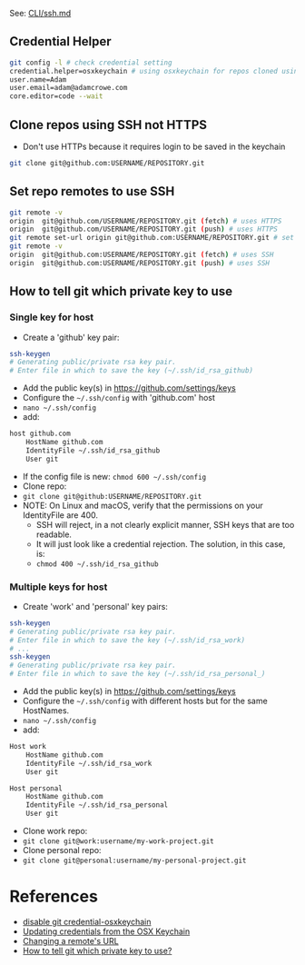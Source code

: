 See: [CLI/ssh.md](../CLI/ssh.md)

## Credential Helper
```bash
git config -l # check credential setting
credential.helper=osxkeychain # using osxkeychain for repos cloned using HTTPs
user.name=Adam
user.email=adam@adamcrowe.com
core.editor=code --wait
```

## Clone repos using SSH not HTTPS
* Don't use HTTPs because it requires login to be saved in the keychain

```bash
git clone git@github.com:USERNAME/REPOSITORY.git
```

## Set repo remotes to use SSH
```bash
git remote -v
origin  git@github.com/USERNAME/REPOSITORY.git (fetch) # uses HTTPS
origin  git@github.com/USERNAME/REPOSITORY.git (push) # uses HTTPS
git remote set-url origin git@github.com:USERNAME/REPOSITORY.git # set to use SSH
git remote -v
origin  git@github.com:USERNAME/REPOSITORY.git (fetch) # uses SSH
origin  git@github.com:USERNAME/REPOSITORY.git (push) # uses SSH
```

## How to tell git which private key to use

### Single key for host
* Create a 'github' key pair:
```bash
ssh-keygen
# Generating public/private rsa key pair.
# Enter file in which to save the key (~/.ssh/id_rsa_github)
```
* Add the public key(s) in https://github.com/settings/keys
* Configure the `~/.ssh/config` with 'github.com' host
* `nano ~/.ssh/config`
* add:
```bash
host github.com
    HostName github.com
    IdentityFile ~/.ssh/id_rsa_github
    User git
```
* If the config file is new: `chmod 600 ~/.ssh/config`
* Clone repo:
* `git clone git@github:USERNAME/REPOSITORY.git`
* NOTE: On Linux and macOS, verify that the permissions on your IdentityFile are 400.
    * SSH will reject, in a not clearly explicit manner, SSH keys that are too readable.
    * It will just look like a credential rejection. The solution, in this case, is:
    * `chmod 400 ~/.ssh/id_rsa_github`

### Multiple keys for host
* Create 'work' and 'personal' key pairs:
```bash
ssh-keygen
# Generating public/private rsa key pair.
# Enter file in which to save the key (~/.ssh/id_rsa_work)
# ...
ssh-keygen
# Generating public/private rsa key pair.
# Enter file in which to save the key (~/.ssh/id_rsa_personal_)
```
* Add the public key(s) in https://github.com/settings/keys
* Configure the `~/.ssh/config` with different hosts but for the same HostNames.
* `nano ~/.ssh/config`
* add:
```bash
Host work
    HostName github.com
    IdentityFile ~/.ssh/id_rsa_work
    User git

Host personal
    HostName github.com
    IdentityFile ~/.ssh/id_rsa_personal
    User git
```
* Clone work repo:
* `git clone git@work:username/my-work-project.git`
* Clone personal repo:
* `git clone git@personal:username/my-personal-project.git`

# References
* [disable git credential-osxkeychain](https://stackoverflow.com/questions/16052602/disable-git-credential-osxkeychain)
* [Updating credentials from the OSX Keychain](https://docs.github.com/en/github/using-git/updating-credentials-from-the-osx-keychain)
* [Changing a remote's URL](https://docs.github.com/en/github/using-git/changing-a-remotes-url#switching-remote-urls-from-ssh-to-https)
* [How to tell git which private key to use?](https://superuser.com/questions/232373/how-to-tell-git-which-private-key-to-use)